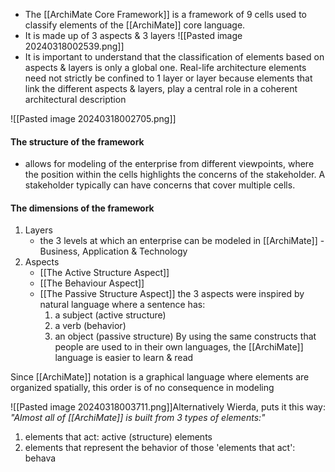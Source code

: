 - The [[ArchiMate Core Framework]] is a framework of 9 cells used to classify elements of the [[ArchiMate]] core language. 
- It is made up of 3 aspects & 3 layers
	![[Pasted image 20240318002539.png]]
- It is important to understand that the classification of elements based on aspects & layers is only a global one. Real-life architecture elements need not strictly be confined to 1 layer or layer because elements that link the different aspects & layers, play a central role in a coherent architectural description

![[Pasted image 20240318002705.png]]

#### The structure of the framework 
- allows for modeling of the enterprise from different viewpoints, where the position within the cells highlights the concerns of the stakeholder. A stakeholder typically can have concerns that cover multiple cells.

#### The dimensions of the framework
1. Layers
	- the 3 levels at which an enterprise can be modeled in [[ArchiMate]] - Business, Application & Technology
2. Aspects
	- [[The Active Structure Aspect]]
	- [[The Behaviour Aspect]]
	- [[The Passive Structure Aspect]]
		the 3 aspects were inspired by natural language where a sentence has:
		1. a subject (active structure)
		2. a verb (behavior)
		3. an object (passive structure)
By using the same constructs that people are used to in their own languages, the [[ArchiMate]] language is easier to learn & read

Since [[ArchiMate]] notation is a graphical language where elements are organized spatially, this order is of no consequence in modeling

![[Pasted image 20240318003711.png]]Alternatively Wierda, puts it this way:
*"Almost all of [[ArchiMate]] is built from 3 types of elements:"*
1. elements that act: active (structure) elements
2. elements that represent the behavior of those 'elements that act': behava
